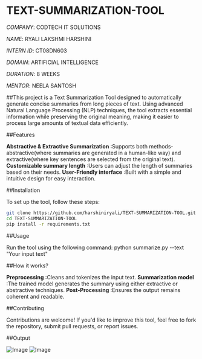 # TEXT-SUMMARIZATION-TOOL

*COMPANY*: CODTECH IT SOLUTIONS

*NAME*: RYALI LAKSHMI HARSHINI

*INTERN ID*: CT08DN603

*DOMAIN*: ARTIFICIAL INTELLIGENCE

*DURATION*: 8 WEEKS

*MENTOR*: NEELA SANTOSH

##This project is a Text Summarization Tool designed to automatically generate concise summaries from long pieces of text. Using advanced Natural Language Processing (NLP) techniques, the tool extracts essential information while preserving the original meaning, making it easier to process large amounts of textual data efficiently.

##Features

**Abstractive & Extractive Summarization** :Supports both methods-abstractive(where summaries are generated in a human-like way) and extractive(where key sentences are selected from the original text).
**Customizable summary length** :Users can adjust the length of summaries based on their needs.
**User-Friendly interface** :Built with a simple and intuitive design for easy interaction.

##Installation

To set up the tool, follow these steps:
```bash
git clone https://github.com/harshiniryali/TEXT-SUMMARIZATION-TOOL.git
cd TEXT-SUMMARIZATION-TOOL
pip install -r requirements.txt
```

##Usage

Run the tool using the following command:
python summarize.py --text "Your input text"

##How it works?

**Preprocessing** :Cleans and tokenizes the input text.
**Summarization model** :The trained model generates the summary using either extractive or abstractive techniques.
**Post-Processing** :Ensures the output remains coherent and readable.

##Contributing

Contributions are welcome! If you'd like to improve this tool, feel free to fork the repository, submit pull requests, or report issues.

##Output

![Image](https://github.com/user-attachments/assets/9536d259-ba05-4c43-9ebf-f4dce77200c0)
![Image](https://github.com/user-attachments/assets/8d2fdb87-d5cc-4add-806a-98f1206a2d2e)
